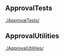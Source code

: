## ApprovalTests

[./ApprovalTests/](ApprovalTests)


## ApprovalUtilities

[./ApprovalUtilities/](ApprovalUtilities)